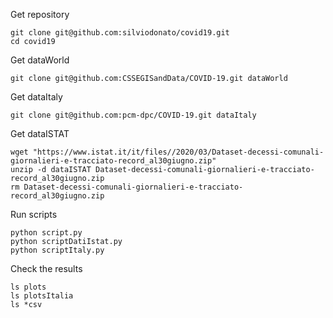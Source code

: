 Get repository

```
git clone git@github.com:silviodonato/covid19.git
cd covid19
```

Get dataWorld

```
git clone git@github.com:CSSEGISandData/COVID-19.git dataWorld
```

Get dataItaly

```
git clone git@github.com:pcm-dpc/COVID-19.git dataItaly
```

Get dataISTAT

```
wget "https://www.istat.it/it/files//2020/03/Dataset-decessi-comunali-giornalieri-e-tracciato-record_al30giugno.zip"
unzip -d dataISTAT Dataset-decessi-comunali-giornalieri-e-tracciato-record_al30giugno.zip 
rm Dataset-decessi-comunali-giornalieri-e-tracciato-record_al30giugno.zip
```

Run scripts

```
python script.py
python scriptDatiIstat.py
python scriptItaly.py
```

Check the results

```
ls plots
ls plotsItalia
ls *csv
```

